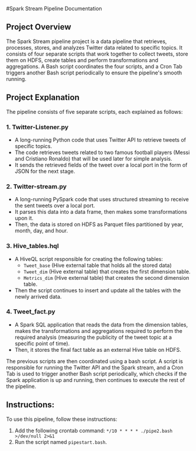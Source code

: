 #Spark Stream Pipeline Documentation

## Project Overview 

The Spark Stream pipeline project is a data pipeline that retrieves, processes, stores, and analyzes Twitter data related to specific topics. It consists of four separate scripts that work together to collect tweets, store them on HDFS, create tables and perform transformations and aggregations. A Bash script coordinates the four scripts, and a Cron Tab triggers another Bash script periodically to ensure the pipeline's smooth running.

## Project Explanation 

The pipeline consists of five separate scripts, each explained as follows:

### 1. Twitter-Listener.py

- A long-running Python code that uses Twitter API to retrieve tweets of specific topics.
- The code retrieves tweets related to two famous football players (Messi and Cristiano Ronaldo) that will be used later for simple analysis.
- It sends the retrieved fields of the tweet over a local port in the form of JSON for the next stage.

### 2. Twitter-stream.py

- A long-running PySpark code that uses structured streaming to receive the sent tweets over a local port.
- It parses this data into a data frame, then makes some transformations upon it.
- Then, the data is stored on HDFS as Parquet files partitioned by year, month, day, and hour.

### 3. Hive_tables.hql

- A HiveQL script responsible for creating the following tables:
  - `Tweet_base` (Hive external table that holds all the stored data)
  - `Tweet_dim` (Hive external table) that creates the first dimension table.
  - `Metrics_dim` (Hive external table) that creates the second dimension table.
- Then the script continues to insert and update all the tables with the newly arrived data.

### 4. Tweet_fact.py

- A Spark SQL application that reads the data from the dimension tables, makes the transformations and aggregations required to perform the required analysis (measuring the publicity of the tweet topic at a specific point of time).
- Then, it stores the final fact table as an external Hive table on HDFS.

The previous scripts are then coordinated using a bash script. A script is responsible for running the Twitter API and the Spark stream, and a Cron Tab is used to trigger another Bash script periodically, which checks if the Spark application is up and running, then continues to execute the rest of the pipeline.

## Instructions:

To use this pipeline, follow these instructions:

1. Add the following crontab command: `*/10 * * * * ./pipe2.bash >/dev/null 2>&1`
2. Run the script named `pipestart.bash`.
